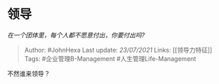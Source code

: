 # 领导
*在一个团体里，每个人都不愿意付出，你要付出吗?*

> Author: #JohnHexa
Last update: *23/07/2021* 
Links: [[领导力特征]]
Tags: #企业管理B-Management #人生管理Life-Management 

 
不然谁来领导？



